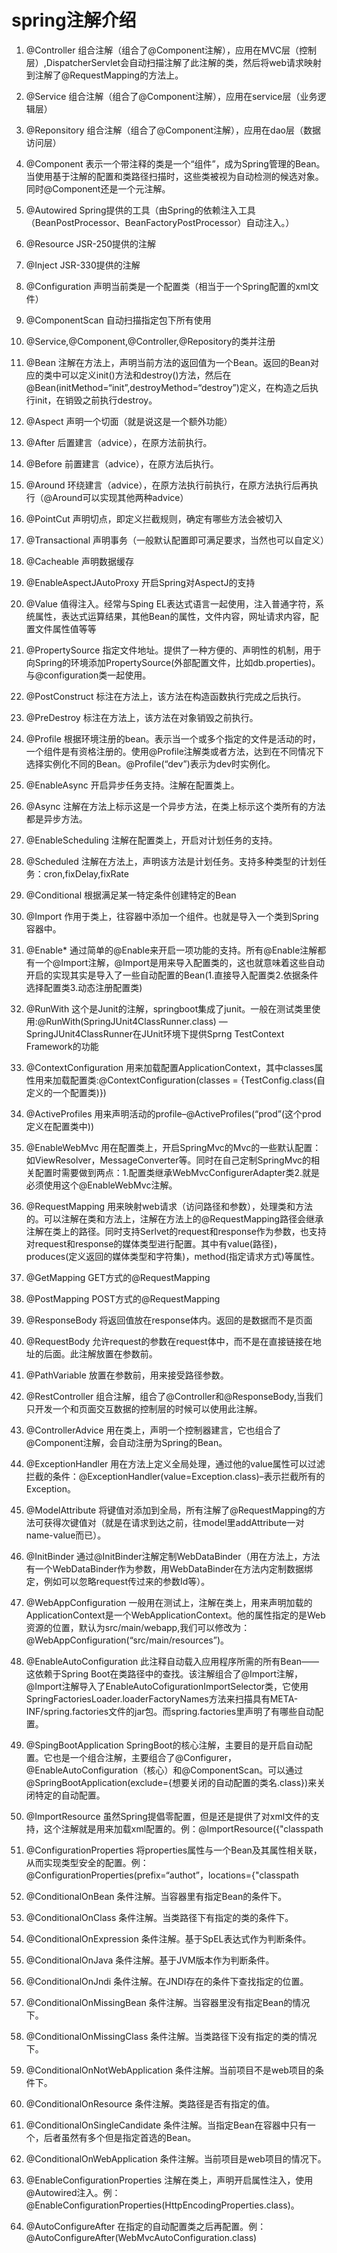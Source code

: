 # spring注解介绍 #

1. @Controller	组合注解（组合了@Component注解），应用在MVC层（控制层）,DispatcherServlet会自动扫描注解了此注解的类，然后将web请求映射到注解了@RequestMapping的方法上。

1. @Service	组合注解（组合了@Component注解），应用在service层（业务逻辑层）


1. @Reponsitory	组合注解（组合了@Component注解），应用在dao层（数据访问层）


1. @Component	表示一个带注释的类是一个“组件”，成为Spring管理的Bean。当使用基于注解的配置和类路径扫描时，这些类被视为自动检测的候选对象。同时@Component还是一个元注解。


1. @Autowired	Spring提供的工具（由Spring的依赖注入工具（BeanPostProcessor、BeanFactoryPostProcessor）自动注入。）


1. @Resource	JSR-250提供的注解


1. @Inject	JSR-330提供的注解


1. @Configuration	声明当前类是一个配置类（相当于一个Spring配置的xml文件）


1. @ComponentScan	自动扫描指定包下所有使用

1. @Service,@Component,@Controller,@Repository的类并注册


1. @Bean	注解在方法上，声明当前方法的返回值为一个Bean。返回的Bean对应的类中可以定义init()方法和destroy()方法，然后在@Bean(initMethod=“init”,destroyMethod=“destroy”)定义，在构造之后执行init，在销毁之前执行destroy。


1. @Aspect	声明一个切面（就是说这是一个额外功能）


1. @After	后置建言（advice），在原方法前执行。


1. @Before	前置建言（advice），在原方法后执行。


1. @Around	环绕建言（advice），在原方法执行前执行，在原方法执行后再执行（@Around可以实现其他两种advice）


1. @PointCut	声明切点，即定义拦截规则，确定有哪些方法会被切入


1. @Transactional	声明事务（一般默认配置即可满足要求，当然也可以自定义）


1. @Cacheable	声明数据缓存


1. @EnableAspectJAutoProxy	开启Spring对AspectJ的支持


1. @Value	值得注入。经常与Sping EL表达式语言一起使用，注入普通字符，系统属性，表达式运算结果，其他Bean的属性，文件内容，网址请求内容，配置文件属性值等等


1. @PropertySource	指定文件地址。提供了一种方便的、声明性的机制，用于向Spring的环境添加PropertySource(外部配置文件，比如db.properties)。与@configuration类一起使用。


1. @PostConstruct	标注在方法上，该方法在构造函数执行完成之后执行。


1. @PreDestroy	标注在方法上，该方法在对象销毁之前执行。


1. @Profile	根据环境注册的bean。表示当一个或多个指定的文件是活动的时，一个组件是有资格注册的。使用@Profile注解类或者方法，达到在不同情况下选择实例化不同的Bean。@Profile(“dev”)表示为dev时实例化。


1. @EnableAsync	开启异步任务支持。注解在配置类上。


1. @Async	注解在方法上标示这是一个异步方法，在类上标示这个类所有的方法都是异步方法。


1. @EnableScheduling	注解在配置类上，开启对计划任务的支持。


1. @Scheduled	注解在方法上，声明该方法是计划任务。支持多种类型的计划任务：cron,fixDelay,fixRate


1. @Conditional	根据满足某一特定条件创建特定的Bean


1. @Import 作用于类上，往容器中添加一个组件。也就是导入一个类到Spring容器中。


1. @Enable*	通过简单的@Enable来开启一项功能的支持。所有@Enable注解都有一个@Import注解，@Import是用来导入配置类的，这也就意味着这些自动开启的实现其实是导入了一些自动配置的Bean(1.直接导入配置类2.依据条件选择配置类3.动态注册配置类)


1. @RunWith	这个是Junit的注解，springboot集成了junit。一般在测试类里使用:@RunWith(SpringJUnit4ClassRunner.class) — SpringJUnit4ClassRunner在JUnit环境下提供Sprng TestContext Framework的功能


1. @ContextConfiguration	用来加载配置ApplicationContext，其中classes属性用来加载配置类:@ContextConfiguration(classes = {TestConfig.class(自定义的一个配置类)})


1. @ActiveProfiles	用来声明活动的profile–@ActiveProfiles(“prod”(这个prod定义在配置类中))


1. @EnableWebMvc	用在配置类上，开启SpringMvc的Mvc的一些默认配置：如ViewResolver，MessageConverter等。同时在自己定制SpringMvc的相关配置时需要做到两点：1.配置类继承WebMvcConfigurerAdapter类2.就是必须使用这个@EnableWebMvc注解。


1. @RequestMapping	用来映射web请求（访问路径和参数），处理类和方法的。可以注解在类和方法上，注解在方法上的@RequestMapping路径会继承注解在类上的路径。同时支持Serlvet的request和response作为参数，也支持对request和response的媒体类型进行配置。其中有value(路径)，produces(定义返回的媒体类型和字符集)，method(指定请求方式)等属性。


1. @GetMapping	GET方式的@RequestMapping


1. @PostMapping	POST方式的@RequestMapping


1. @ResponseBody	将返回值放在response体内。返回的是数据而不是页面


1. @RequestBody	允许request的参数在request体中，而不是在直接链接在地址的后面。此注解放置在参数前。


1. @PathVariable	放置在参数前，用来接受路径参数。


1. @RestController	组合注解，组合了@Controller和@ResponseBody,当我们只开发一个和页面交互数据的控制层的时候可以使用此注解。


1. @ControllerAdvice	用在类上，声明一个控制器建言，它也组合了@Component注解，会自动注册为Spring的Bean。


1. @ExceptionHandler	用在方法上定义全局处理，通过他的value属性可以过滤拦截的条件：@ExceptionHandler(value=Exception.class)–表示拦截所有的Exception。


1. @ModelAttribute	将键值对添加到全局，所有注解了@RequestMapping的方法可获得次键值对（就是在请求到达之前，往model里addAttribute一对name-value而已）。


1. @InitBinder	通过@InitBinder注解定制WebDataBinder（用在方法上，方法有一个WebDataBinder作为参数，用WebDataBinder在方法内定制数据绑定，例如可以忽略request传过来的参数Id等）。


1. @WebAppConfiguration	一般用在测试上，注解在类上，用来声明加载的ApplicationContext是一个WebApplicationContext。他的属性指定的是Web资源的位置，默认为src/main/webapp,我们可以修改为：@WebAppConfiguration(“src/main/resources”)。


1. @EnableAutoConfiguration	此注释自动载入应用程序所需的所有Bean——这依赖于Spring Boot在类路径中的查找。该注解组合了@Import注解，@Import注解导入了EnableAutoCofigurationImportSelector类，它使用SpringFactoriesLoader.loaderFactoryNames方法来扫描具有META-INF/spring.factories文件的jar包。而spring.factories里声明了有哪些自动配置。


1. @SpingBootApplication	SpringBoot的核心注解，主要目的是开启自动配置。它也是一个组合注解，主要组合了@Configurer，@EnableAutoConfiguration（核心）和@ComponentScan。可以通过@SpringBootApplication(exclude={想要关闭的自动配置的类名.class})来关闭特定的自动配置。


1. @ImportResource	虽然Spring提倡零配置，但是还是提供了对xml文件的支持，这个注解就是用来加载xml配置的。例：@ImportResource({"classpath


1. @ConfigurationProperties	将properties属性与一个Bean及其属性相关联，从而实现类型安全的配置。例：@ConfigurationProperties(prefix=“authot”，locations={"classpath


1. @ConditionalOnBean	条件注解。当容器里有指定Bean的条件下。


1. @ConditionalOnClass	条件注解。当类路径下有指定的类的条件下。


1. @ConditionalOnExpression	条件注解。基于SpEL表达式作为判断条件。


1. @ConditionalOnJava	条件注解。基于JVM版本作为判断条件。


1. @ConditionalOnJndi	条件注解。在JNDI存在的条件下查找指定的位置。


1. @ConditionalOnMissingBean	条件注解。当容器里没有指定Bean的情况下。


1. @ConditionalOnMissingClass	条件注解。当类路径下没有指定的类的情况下。


1. @ConditionalOnNotWebApplication	条件注解。当前项目不是web项目的条件下。


1. @ConditionalOnResource	条件注解。类路径是否有指定的值。


1. @ConditionalOnSingleCandidate	条件注解。当指定Bean在容器中只有一个，后者虽然有多个但是指定首选的Bean。


1. @ConditionalOnWebApplication	条件注解。当前项目是web项目的情况下。


1. @EnableConfigurationProperties	注解在类上，声明开启属性注入，使用@Autowired注入。例：@EnableConfigurationProperties(HttpEncodingProperties.class)。


1. @AutoConfigureAfter	在指定的自动配置类之后再配置。例：@AutoConfigureAfter(WebMvcAutoConfiguration.class)